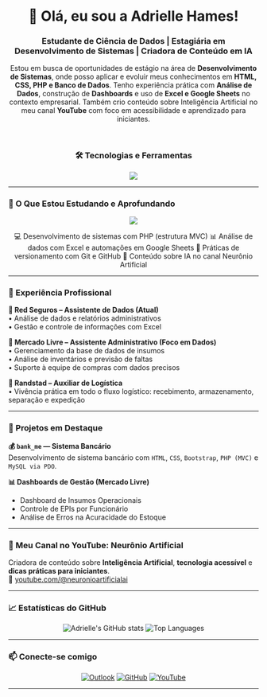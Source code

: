  <h1 align="center">👋 Olá, eu sou a Adrielle Hames!</h1>
<h3 align="center">Estudante de Ciência de Dados | Estagiária em Desenvolvimento de Sistemas | Criadora de Conteúdo em IA</h3>

<p align="center">
  Estou em busca de oportunidades de estágio na área de <strong>Desenvolvimento de Sistemas</strong>, onde posso aplicar e evoluir meus conhecimentos em <strong>HTML, CSS, PHP e Banco de Dados</strong>.  
  Tenho experiência prática com <strong>Análise de Dados</strong>, construção de <strong>Dashboards</strong> e uso de <strong>Excel e Google Sheets</strong> no contexto empresarial.  
  Também crio conteúdo sobre Inteligência Artificial no meu canal <strong>YouTube</strong> com foco em acessibilidade e aprendizado para iniciantes.
</p>
<br>

<h3 align="center">🛠️ Tecnologias e Ferramentas</h3>
<p align="center">
  <img src="https://skillicons.dev/icons?i=html,css,php,mysql,bootstrap,git,github,excel&perline=8" />
</p>

---

### 🚀 O Que Estou Estudando e Aprofundando

<p align="center">
  <img src="https://skillicons.dev/icons?i=js,react " />
</p>

<p align="center">
  💻 Desenvolvimento de sistemas com PHP (estrutura MVC)  
  📊 Análise de dados com Excel e automações em Google Sheets  
  🔄 Práticas de versionamento com Git e GitHub  
  🧠 Conteúdo sobre IA no canal Neurônio Artificial  
</p>

---

### 💼 Experiência Profissional

**🔹 Red Seguros – Assistente de Dados (Atual)**  
• Análise de dados e relatórios administrativos  
• Gestão e controle de informações com Excel  

**🔹 Mercado Livre – Assistente Administrativo (Foco em Dados)**  
• Gerenciamento da base de dados de insumos  
• Análise de inventários e previsão de faltas  
• Suporte à equipe de compras com dados precisos  

**🔹 Randstad – Auxiliar de Logística**  
• Vivência prática em todo o fluxo logístico: recebimento, armazenamento, separação e expedição  

---

### 📖 Projetos em Destaque

**💰 `bank_me` — Sistema Bancário**  
Desenvolvimento de sistema bancário com `HTML`, `CSS`, `Bootstrap`, `PHP (MVC)` e `MySQL via PDO`.

**📊 Dashboards de Gestão (Mercado Livre)**  
- Dashboard de Insumos Operacionais  
- Controle de EPIs por Funcionário  
- Análise de Erros na Acuracidade do Estoque  

---

### 🎥 Meu Canal no YouTube: Neurônio Artificial

Criadora de conteúdo sobre **Inteligência Artificial**, **tecnologia acessível** e **dicas práticas para iniciantes**.  
🔗 [youtube.com/@neuronioartificialai](https://youtube.com/@neuronioartificialai?si=Kp80z3lKCIIJ8glI)

---

### 📈 Estatísticas do GitHub

<p align="center">
  <img src="https://github-readme-stats.vercel.app/api?username=adriellehames&show_icons=true&theme=dracula&count_private=true" alt="Adrielle's GitHub stats" />
  <img src="https://github-readme-stats.vercel.app/api/top-langs/?username=adriellehames&layout=compact&theme=dracula" alt="Top Languages" />
</p>

---

### 📫 Conecte-se comigo

<p align="center">
  <a href="mailto:adriellehamesferreira@outlook.com"><img src="https://img.shields.io/badge/Outlook-0078D4?style=for-the-badge&logo=microsoftoutlook&logoColor=white" alt="Outlook"></a>
  <a href="https://github.com/adriellehames"><img src="https://img.shields.io/badge/GitHub-181717?style=for-the-badge&logo=github&logoColor=white" alt="GitHub"></a>
  <a href="https://youtube.com/@neuronioartificialai"><img src="https://img.shields.io/badge/YouTube-FF0000?style=for-the-badge&logo=youtube&logoColor=white" alt="YouTube"></a>
</p>

---
